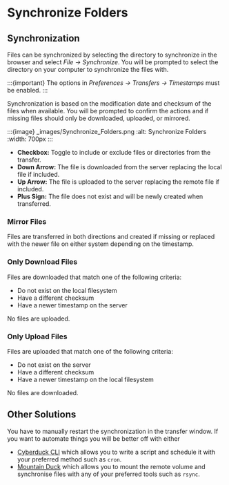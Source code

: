 Synchronize Folders
====

## Synchronization

Files can be synchronized by selecting the directory to synchronize in the browser and select *File → Synchronize*. You will be prompted to select the directory on your computer to synchronize the files with.

:::{important}
The options in *Preferences → Transfers → Timestamps* must be enabled.
:::

Synchronization is based on the modification date and checksum of the files when available. You will be prompted to confirm the actions and if missing files should only be downloaded, uploaded, or mirrored.

:::{image} _images/Synchronize_Folders.png
:alt: Synchronize Folders
:width: 700px
:::

- **Checkbox:** Toggle to include or exclude files or directories from the transfer.
- **Down Arrow:** The file is downloaded from the server replacing the local file if included.
- **Up Arrow:** The file is uploaded to the server replacing the remote file if included.
- **Plus Sign:** The file does not exist and will be newly created when transferred.

### Mirror Files

Files are transferred in both directions and created if missing or replaced with the newer file on either system depending on the timestamp.

### Only Download Files

Files are downloaded that match one of the following criteria:

- Do not exist on the local filesystem
- Have a different checksum
- Have a newer timestamp on the server

No files are uploaded.

### Only Upload Files

Files are uploaded that match one of the following criteria:

- Do not exist on the server
- Have a different checksum
- Have a newer timestamp on the local filesystem

No files are downloaded.

## Other Solutions

You have to manually restart the synchronization in the transfer window. If you want to automate things you will be better off with either

- [Cyberduck CLI](https://duck.sh/) which allows you to write a script and schedule it with your preferred method such as `cron`.
- [Mountain Duck](https://mountainduck.io/) which allows you to mount the remote volume and synchronise files with any of your preferred tools such as `rsync`.
